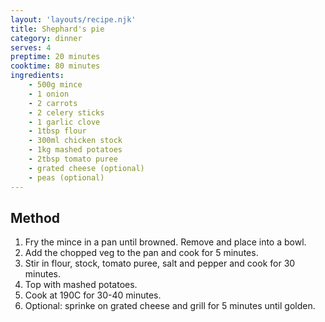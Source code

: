 ```yaml
---
layout: 'layouts/recipe.njk'
title: Shephard's pie
category: dinner
serves: 4
preptime: 20 minutes
cooktime: 80 minutes
ingredients:
    - 500g mince
    - 1 onion
    - 2 carrots
    - 2 celery sticks
    - 1 garlic clove
    - 1tbsp flour
    - 300ml chicken stock
    - 1kg mashed potatoes
    - 2tbsp tomato puree
    - grated cheese (optional)
    - peas (optional)
---
```


## Method
1. Fry the mince in a pan until browned. Remove and place into a bowl.
2. Add the chopped veg to the pan and cook for 5 minutes.
3. Stir in flour, stock, tomato puree, salt and pepper and cook for 30 minutes.
4. Top with mashed potatoes.
5. Cook at 190C for 30-40 minutes.
6. Optional: sprinke on grated cheese and grill for 5 minutes until golden.
